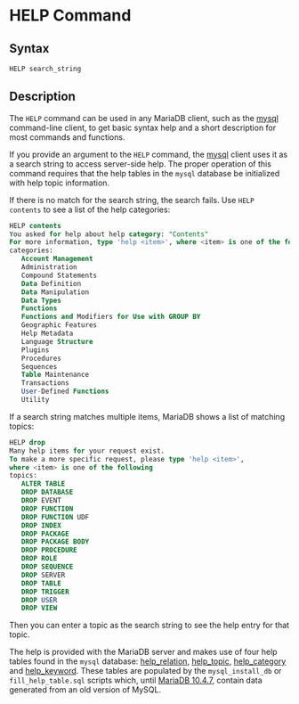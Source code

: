 # HELP Command

## Syntax

```sql
HELP search_string
```

## Description

The `HELP` command can be used in any MariaDB client, such as the [mysql](/clients-utilities/mysql-client/mysql-command-line-client/) command-line client, to get basic syntax help and a short description for most commands and functions.

If you provide an argument to the `HELP` command, the [mysql](/clients-utilities/mysql-client/mysql-command-line-client/) client uses it as a search string to access server-side help. The proper operation of this command requires that the help tables in the `mysql` database be initialized with help topic information.

If there is no match for the search string, the search fails. Use `HELP contents` to see a list of the help categories:

```sql
HELP contents
You asked for help about help category: "Contents"
For more information, type 'help <item>', where <item> is one of the following
categories:
   Account Management
   Administration
   Compound Statements
   Data Definition
   Data Manipulation
   Data Types
   Functions
   Functions and Modifiers for Use with GROUP BY
   Geographic Features
   Help Metadata
   Language Structure
   Plugins
   Procedures
   Sequences
   Table Maintenance
   Transactions
   User-Defined Functions
   Utility
```

If a search string matches multiple items, MariaDB shows a list of matching topics:

```sql
HELP drop
Many help items for your request exist.
To make a more specific request, please type 'help <item>',
where <item> is one of the following
topics:
   ALTER TABLE
   DROP DATABASE
   DROP EVENT
   DROP FUNCTION
   DROP FUNCTION UDF
   DROP INDEX
   DROP PACKAGE
   DROP PACKAGE BODY
   DROP PROCEDURE
   DROP ROLE
   DROP SEQUENCE
   DROP SERVER
   DROP TABLE
   DROP TRIGGER
   DROP USER
   DROP VIEW
```

Then you can enter a topic as the search string to see the help entry for that topic.

The help is provided with the MariaDB server and makes use of four help tables found in the `mysql` database: [help_relation](/sql-statements-structure/sql-statements/administrative-sql-statements/system-tables/the-mysql-database-tables/mysqlhelp_relation-table/), [help_topic](/sql-statements-structure/sql-statements/administrative-sql-statements/system-tables/the-mysql-database-tables/mysqlhelp_topic-table/), [help_category](/sql-statements-structure/sql-statements/administrative-sql-statements/system-tables/the-mysql-database-tables/mysqlhelp_category-table/) and [help_keyword](/sql-statements-structure/sql-statements/administrative-sql-statements/system-tables/the-mysql-database-tables/mysqlhelp_keyword-table/). These tables are populated by the `mysql_install_db` or `fill_help_table.sql` scripts which, until [MariaDB 10.4.7](/kb/en/mariadb-1047-release-notes/), contain data generated from an old version of MySQL.